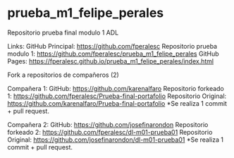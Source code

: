 # prueba_m1_felipe_perales
Repositorio prueba final modulo 1 ADL

Links:
GitHub Principal: https://github.com/fperalesc
Repositorio prueba modulo 1: https://github.com/fperalesc/prueba_m1_felipe_perales
GitHub Pages: https://fperalesc.github.io/prueba_m1_felipe_perales/index.html


Fork a repositorios de compañeros (2)

Compañera 1:
GitHub: https://github.com/karenalfaro
Repositorio forkeado 1: https://github.com/fperalesc/Prueba-final-portafolio
Repositorio Original: https://github.com/karenalfaro/Prueba-final-portafolio
*Se realiza 1 commit + pull request.

Compañera 2:
GitHub: https://github.com/josefinarondon
Repositorio forkeado 2: https://github.com/fperalesc/dl-m01-prueba01
Repositorio Original: https://github.com/josefinarondon/dl-m01-prueba01
*Se realiza 1 commit + pull request.
